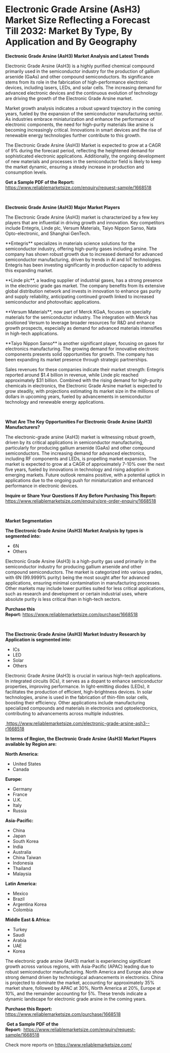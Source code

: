 <p><h1>Electronic Grade Arsine (AsH3) Market Size Reflecting a Forecast Till 2032: Market By Type, By Application and By Geography</h1></p><p><strong>Electronic Grade Arsine (AsH3) Market Analysis and Latest Trends</strong></p>
<p><p>Electronic Grade Arsine (AsH3) is a highly purified chemical compound primarily used in the semiconductor industry for the production of gallium arsenide (GaAs) and other compound semiconductors. Its significance stems from its role in the fabrication of high-performance electronic devices, including lasers, LEDs, and solar cells. The increasing demand for advanced electronic devices and the continuous evolution of technology are driving the growth of the Electronic Grade Arsine market.</p><p>Market growth analysis indicates a robust upward trajectory in the coming years, fueled by the expansion of the semiconductor manufacturing sector. As industries embrace miniaturization and enhance the performance of electronic components, the need for high-purity materials like arsine is becoming increasingly critical. Innovations in smart devices and the rise of renewable energy technologies further contribute to this growth.</p><p>The Electronic Grade Arsine (AsH3) Market is expected to grow at a CAGR of 9% during the forecast period, reflecting the heightened demand for sophisticated electronic applications. Additionally, the ongoing development of new materials and processes in the semiconductor field is likely to keep the market dynamic, ensuring a steady increase in production and consumption levels.</p></p>
<p><strong>Get a Sample PDF of the Report:&nbsp;</strong> <a href="https://www.reliablemarketsize.com/enquiry/request-sample/1668518?utm_campaign=3537&utm_medium=2&utm_source=Github&utm_content=ia&utm_term=07042025&utm_id=electronic-grade-arsine-ash3">https://www.reliablemarketsize.com/enquiry/request-sample/1668518</a></p>
<p>&nbsp;</p>
<p><strong>Electronic Grade Arsine (AsH3) Major Market Players</strong></p>
<p><p>The Electronic Grade Arsine (AsH3) market is characterized by a few key players that are influential in driving growth and innovation. Key competitors include Entegris, Linde plc, Versum Materials, Taiyo Nippon Sanso, Nata Opto-electronic, and Shanghai GenTech.</p><p>**Entegris** specializes in materials science solutions for the semiconductor industry, offering high-purity gases including arsine. The company has shown robust growth due to increased demand for advanced semiconductor manufacturing, driven by trends in AI and IoT technologies. Entegris has been investing significantly in production capacity to address this expanding market.</p><p>**Linde plc**, a leading supplier of industrial gases, has a strong presence in the electronic grade gas market. The company benefits from its extensive global distribution network and invests in innovation to enhance gas purity and supply reliability, anticipating continued growth linked to increased semiconductor and photovoltaic applications.</p><p>**Versum Materials**, now part of Merck KGaA, focuses on specialty materials for the semiconductor industry. The integration with Merck has positioned Versum to leverage broader resources for R&D and enhance growth prospects, especially as demand for advanced materials intensifies in high-tech applications.</p><p>**Taiyo Nippon Sanso** is another significant player, focusing on gases for electronics manufacturing. The growing demand for innovative electronic components presents solid opportunities for growth. The company has been expanding its market presence through strategic partnerships.</p><p>Sales revenues for these companies indicate their market strength: Entegris reported around $1.4 billion in revenue, while Linde plc reached approximately $31 billion. Combined with the rising demand for high-purity chemicals in electronics, the Electronic Grade Arsine market is expected to grow steadily, with projections estimating its market size in the millions of dollars in upcoming years, fueled by advancements in semiconductor technology and renewable energy applications.</p></p>
<p>&nbsp;</p>
<p><strong>What Are The Key Opportunities For Electronic Grade Arsine (AsH3) Manufacturers?</strong></p>
<p><p>The electronic-grade arsine (AsH3) market is witnessing robust growth, driven by its critical applications in semiconductor manufacturing, particularly for producing gallium arsenide (GaAs) and other compound semiconductors. The increasing demand for advanced electronics, including RF components and LEDs, is propelling market expansion. The market is expected to grow at a CAGR of approximately 7-10% over the next five years, fueled by innovations in technology and rising adoption in emerging markets. Future outlook remains positive, with a potential uptick in applications due to the ongoing push for miniaturization and enhanced performance in electronic devices.</p></p>
<p><strong>Inquire or Share Your Questions If Any Before Purchasing This Report:</strong> <a href="https://www.reliablemarketsize.com/enquiry/pre-order-enquiry/1668518?utm_campaign=3537&utm_medium=2&utm_source=Github&utm_content=ia&utm_term=07042025&utm_id=electronic-grade-arsine-ash3">https://www.reliablemarketsize.com/enquiry/pre-order-enquiry/1668518</a></p>
<p>&nbsp;</p>
<p><strong>Market Segmentation</strong></p>
<p><strong>The Electronic Grade Arsine (AsH3) Market Analysis by types is segmented into:</strong></p>
<p><ul><li>6N</li><li>Others</li></ul></p>
<p><p>Electronic Grade Arsine (AsH3) is a high-purity gas used primarily in the semiconductor industry for producing gallium arsenide and other compound semiconductors. The market is categorized into various grades, with 6N (99.9999% purity) being the most sought after for advanced applications, ensuring minimal contamination in manufacturing processes. Other markets may include lower purities suited for less critical applications, such as research and development or certain industrial uses, where absolute purity is less critical than in high-tech sectors.</p></p>
<p><strong>Purchase this Report:&nbsp;</strong><a href="https://www.reliablemarketsize.com/purchase/1668518?utm_campaign=3537&utm_medium=2&utm_source=Github&utm_content=ia&utm_term=07042025&utm_id=electronic-grade-arsine-ash3">https://www.reliablemarketsize.com/purchase/1668518</a></p>
<p>&nbsp;</p>
<p><strong>The Electronic Grade Arsine (AsH3) Market Industry Research by Application is segmented into:</strong></p>
<p><ul><li>ICs</li><li>LED</li><li>Solar</li><li>Others</li></ul></p>
<p><p>Electronic Grade Arsine (AsH3) is crucial in various high-tech applications. In integrated circuits (ICs), it serves as a dopant to enhance semiconductor properties, improving performance. In light-emitting diodes (LEDs), it facilitates the production of efficient, high-brightness devices. In solar technologies, arsine is used in the fabrication of thin-film solar cells, boosting their efficiency. Other applications include manufacturing specialized compounds and materials in electronics and optoelectronics, contributing to advancements across multiple industries.</p></p>
<p><a href="https://www.reliablemarketsize.com/electronic-grade-arsine-ash3--r1668518?utm_campaign=3537&utm_medium=2&utm_source=Github&utm_content=ia&utm_term=07042025&utm_id=electronic-grade-arsine-ash3">&nbsp;https://www.reliablemarketsize.com/electronic-grade-arsine-ash3--r1668518</a></p>
<p><strong>In terms of Region, the Electronic Grade Arsine (AsH3) Market Players available by Region are:</strong></p>
<p>
    <p> <strong> North America: </strong>
        <ul>
            <li>United States</li>
            <li>Canada</li>
        </ul>
        </p> 
    <p> <strong> Europe: </strong>
        <ul>
            <li>Germany</li>
            <li>France</li>
            <li>U.K.</li>
            <li>Italy</li>
            <li>Russia</li>
        </ul>
        </p> 
    <p> <strong> Asia-Pacific: </strong>
        <ul>
            <li>China</li>
            <li>Japan</li>
            <li>South Korea</li>
            <li>India</li>
            <li>Australia</li>
            <li>China Taiwan</li>
            <li>Indonesia</li>
            <li>Thailand</li>
            <li>Malaysia</li>
        </ul>
        </p> 
    <p> <strong> Latin America: </strong>
        <ul>
            <li>Mexico</li>
            <li>Brazil</li>
            <li>Argentina Korea</li>
            <li>Colombia</li>
        </ul>
        </p> 
    <p> <strong> Middle East & Africa: </strong>
        <ul>
            <li>Turkey</li>
            <li>Saudi</li>
            <li>Arabia</li>
            <li>UAE</li>
            <li>Korea</li>
        </ul>
    </p>
    </p>
<p><p>The electronic grade arsine (AsH3) market is experiencing significant growth across various regions, with Asia-Pacific (APAC) leading due to robust semiconductor manufacturing. North America and Europe also show strong demand driven by technological advancements in electronics. China is projected to dominate the market, accounting for approximately 35% market share, followed by APAC at 30%, North America at 20%, Europe at 10%, and the remainder accounting for 5%. These trends indicate a dynamic landscape for electronic grade arsine in the coming years.</p></p>
<p><strong>Purchase this Report: </strong><a href="https://www.reliablemarketsize.com/purchase/1668518?utm_campaign=3537&utm_medium=2&utm_source=Github&utm_content=ia&utm_term=07042025&utm_id=electronic-grade-arsine-ash3">https://www.reliablemarketsize.com/purchase/1668518</a></p>
<p>&nbsp;<strong>Get a Sample PDF of the Report:&nbsp;&nbsp;</strong><a href="https://www.reliablemarketsize.com/enquiry/request-sample/1668518?utm_campaign=3537&utm_medium=2&utm_source=Github&utm_content=ia&utm_term=07042025&utm_id=electronic-grade-arsine-ash3">https://www.reliablemarketsize.com/enquiry/request-sample/1668518</a></p>
<p><strong></strong></p>
<p>Check more reports on <a href="https://www.reliablemarketsize.com/?utm_campaign=3537&utm_medium=2&utm_source=Github&utm_content=ia&utm_term=07042025&utm_id=electronic-grade-arsine-ash3">https://www.reliablemarketsize.com/</a></p>